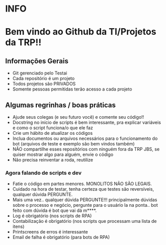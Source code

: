 # INFO

# Bem vindo ao Github da TI/Projetos da TRP!!

## Informações Gerais
- Git gerenciado pelo Testai
- Cada repositório é um projeto
- Todos projetos são PRIVADOS
- Somente pessoas permitidas terão acesso a cada projeto

## Algumas regrinhas / boas práticas
- Ajude seus colegas (e seu futuro você) e comente seu código!!
- Docstring no início de scripts é bem interessante, pra explicar variáveis e como o script funciona/o que ele faz
- Crie um hábito de atualizar os códigos
- Inclua documentos ou arquivos necessários para o funcionamento do bot (arquivos de teste e exemplo são bem vindos também)
- NÃO compartilhe esses repositórios com ninguém fora da TRP JBS, se quiser mostrar algo para alguém, envie o código
- Não precisa reinventar a roda, reutilize

### Agora falando de scripts e dev
- Fatie o código em partes menores. MONOLITOS NÃO SÃO LEGAIS.
- Cuidado na hora de testar, tenha certeza que testes são reversíveis, qualquer dúvida PERGUNTE.
- Mais uma vez.. qualquer dúvida PERGUNTE!!! principalmente dúvidas sobre o processo e negócio, pergunte para o usuário la na ponta.. bot feito com dúvida é bot que vai dá m****.
- Log é obrigatório (nos scripts de RPA)
- Contabilização é obrigatório (nos scripts que processam uma lista de itens)
- Printscreens de erros é interessante
- Email de falha é obrigatório (para bots de RPA)
